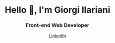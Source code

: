 <h1 align="center">Hello 👋, I'm Giorgi Ilariani</h1>
<h3 align="center">Front-end Web Developer</h3>

<p align="center">
  <a href="www.linkedin.com/in/luka-abutidze-a6905a1b0">LinkedIn</a>
</p>

